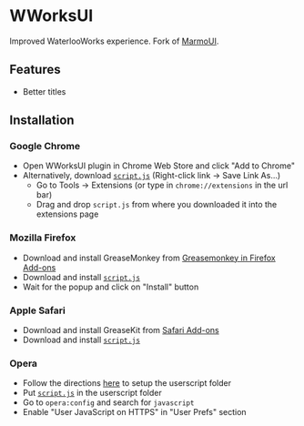 # WWorksUI

Improved WaterlooWorks experience. Fork of [MarmoUI](https://github.com/lishid/MarmoUI).

## Features

 * Better titles

## Installation

### Google Chrome
 * Open WWorksUI plugin in Chrome Web Store and click "Add to Chrome"
 * Alternatively, download [`script.js`](https://raw.githubusercontent.com/GautamGupta/WWorksUI/master/WWorksUI-Chrome/scripts/script.js) (Right-click link -> Save Link As...)
    - Go to Tools -> Extensions (or type in `chrome://extensions` in the url bar)
    - Drag and drop `script.js` from where you downloaded it into the extensions page

### Mozilla Firefox
 * Download and install GreaseMonkey from [Greasemonkey in Firefox Add-ons](https://addons.mozilla.org/en-US/firefox/addon/greasemonkey/)
 * Download and install [`script.js`](https://raw.githubusercontent.com/GautamGupta/WWorksUI/master/WWorksUI-Chrome/scripts/script.js)
 * Wait for the popup and click on "Install" button

### Apple Safari
 * Download and install GreaseKit from [Safari Add-ons](http://safariaddons.com/en-US/safari/addon/43)
 * Download and install [`script.js`](https://raw.githubusercontent.com/GautamGupta/WWorksUI/master/WWorksUI-Chrome/scripts/script.js)

### Opera
 * Follow the directions [here](http://www.opera.com/docs/userjs/using/#writingscripts) to setup the userscript folder
 * Put [`script.js`](https://raw.githubusercontent.com/GautamGupta/WWorksUI/master/WWorksUI-Chrome/scripts/script.js) in the userscript folder
 * Go to `opera:config` and search for `javascript`
 * Enable "User JavaScript on HTTPS" in "User Prefs" section
 